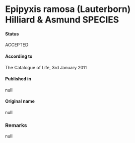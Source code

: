 Epipyxis ramosa (Lauterborn) Hilliard & Asmund SPECIES
=======

#### Status
ACCEPTED

#### According to
The Catalogue of Life, 3rd January 2011

#### Published in
null

#### Original name
null

### Remarks
null